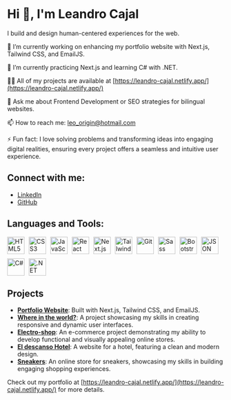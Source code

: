 # Hi 👋, I'm Leandro Cajal

I build and design human-centered experiences for the web.

🔭 I’m currently working on enhancing my portfolio website with Next.js, Tailwind CSS, and EmailJS.

🌱 I’m currently practicing Next.js and learning C# with .NET.

👨‍💻 All of my projects are available at [https://leandro-cajal.netlify.app/](https://leandro-cajal.netlify.app/)

💬 Ask me about Frontend Development or SEO strategies for bilingual websites.

📫 How to reach me: leo_origin@hotmail.com

⚡ Fun fact: I love solving problems and transforming ideas into engaging digital realities, ensuring every project offers a seamless and intuitive user experience.

## Connect with me:
- [LinkedIn](https://www.linkedin.com/in/leandro-javier-cajal-996899128/)
- [GitHub](https://github.com/leandro-cajal)

## Languages and Tools:
<div style="display: flex; flex-wrap: wrap; gap: 10px;">
  <img src="https://cdn.jsdelivr.net/gh/devicons/devicon/icons/html5/html5-original.svg" alt="HTML5" width="40" height="40"/>
  <img src="https://cdn.jsdelivr.net/gh/devicons/devicon/icons/css3/css3-original.svg" alt="CSS3" width="40" height="40"/>
  <img src="https://cdn.jsdelivr.net/gh/devicons/devicon/icons/javascript/javascript-original.svg" alt="JavaScript" width="40" height="40"/>
  <img src="https://cdn.jsdelivr.net/gh/devicons/devicon/icons/react/react-original.svg" alt="React" width="40" height="40"/>
  <img src="https://icon.icepanel.io/Technology/png-shadow-512/Next.js.png" alt="Next.js" width="40" height="40"/>
  <img src="https://icon.icepanel.io/Technology/svg/Tailwind-CSS.svg" alt="Tailwind CSS" width="40" height="40"/>
  <img src="https://cdn.jsdelivr.net/gh/devicons/devicon/icons/git/git-original.svg" alt="Git" width="40" height="40"/>
  <img src="https://cdn.jsdelivr.net/gh/devicons/devicon/icons/sass/sass-original.svg" alt="Sass" width="40" height="40"/>
  <img src="https://cdn.jsdelivr.net/gh/devicons/devicon/icons/bootstrap/bootstrap-original.svg" alt="Bootstrap" width="40" height="40"/>
  <img src="https://cdn.jsdelivr.net/gh/devicons/devicon/icons/json/json-original.svg" alt="JSON" width="40" height="40"/>
  <img src="https://cdn.jsdelivr.net/gh/devicons/devicon/icons/csharp/csharp-original.svg" alt="C#" width="40" height="40"/>
  <img src="https://cdn.jsdelivr.net/gh/devicons/devicon/icons/dot-net/dot-net-original.svg" alt=".NET" width="40" height="40"/>
</div>

## Projects
- **[Portfolio Website](https://leandro-cajal.netlify.app/)**: Built with Next.js, Tailwind CSS, and EmailJS.
- **[Where in the world?](https://whereintheworlds.netlify.app/)**: A project showcasing my skills in creating responsive and dynamic user interfaces.
- **[Electro-shop](https://my-electro-shop.netlify.app/)**: An e-commerce project demonstrating my ability to develop functional and visually appealing online stores.
- **[El descanso Hotel](https://eldescansohotel.netlify.app/)**: A website for a hotel, featuring a clean and modern design.
- **[Sneakers](https://sneakers-e-shop.netlify.app/)**: An online store for sneakers, showcasing my skills in building engaging shopping experiences.

Check out my portfolio at [https://leandro-cajal.netlify.app/](https://leandro-cajal.netlify.app/) for more details.


